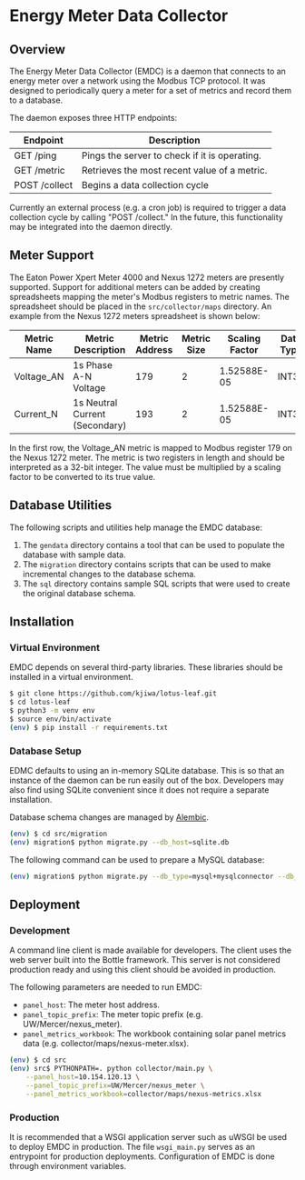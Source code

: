 # Energy Meter Data Collector

## Overview

The Energy Meter Data Collector (EMDC) is a daemon that connects to an energy
meter over a network using the Modbus TCP protocol. It was designed to
periodically query a meter for a set of metrics and record them to a database.

The daemon exposes three HTTP endpoints:

| Endpoint      | Description                                   |
|---------------|-----------------------------------------------|
| GET /ping     | Pings the server to check if it is operating. |
| GET /metric   | Retrieves the most recent value of a metric.  |
| POST /collect | Begins a data collection cycle                |

Currently an external process (e.g. a cron job) is required to trigger a data
collection cycle by calling "POST /collect." In the future, this functionality
may be integrated into the daemon directly.

## Meter Support

The Eaton Power Xpert Meter 4000 and Nexus 1272 meters are presently
supported. Support for additional meters can be added by creating spreadsheets
mapping the meter's Modbus registers to metric names. The spreadsheet should be
placed in the ```src/collector/maps``` directory. An example from the Nexus
1272 meters spreadsheet is shown below:

| Metric Name | Metric Description             | Metric Address | Metric Size | Scaling Factor | Data Type |
|-------------|--------------------------------|----------------|-------------|----------------|-----------|
| Voltage_AN  | 1s Phase A-N Voltage           | 179            | 2           | 1.52588E-05    | INT32     |
| Current_N   | 1s Neutral Current (Secondary) | 193            | 2           | 1.52588E-05    | INT32     |

In the first row, the Voltage_AN metric is mapped to Modbus register 179 on the
Nexus 1272 meter. The metric is two registers in length and should be
interpreted as a 32-bit integer. The value must be multiplied by a scaling
factor to be converted to its true value.

## Database Utilities

The following scripts and utilities help manage the EMDC database:

1. The ```gendata``` directory contains a tool that can be used to populate the
database with sample data.
2. The ```migration``` directory contains scripts that can be used to make
incremental changes to the database schema.
3. The ```sql``` directory contains sample SQL scripts that were used to create
the original database schema.

## Installation

### Virtual Environment

EMDC depends on several third-party libraries. These libraries should be
installed in a virtual environment.

```bash
$ git clone https://github.com/kjiwa/lotus-leaf.git
$ cd lotus-leaf
$ python3 -m venv env
$ source env/bin/activate
(env) $ pip install -r requirements.txt
```

### Database Setup

EDMC defaults to using an in-memory SQLite database. This is so that an
instance of the daemon can be run easily out of the box. Developers may also
find using SQLite convenient since it does not require a separate installation.

Database schema changes are managed by
[Alembic](https://alembic.sqlalchemy.org).

```bash
(env) $ cd src/migration
(env) migration$ python migrate.py --db_host=sqlite.db
```

The following command can be used to prepare a MySQL database:

```bash
(env) migration$ python migrate.py --db_type=mysql+mysqlconnector --db_host=localhost
```

## Deployment

### Development

A command line client is made available for developers. The client uses the web
server built into the Bottle framework. This server is not considered
production ready and using this client should be avoided in production.

The following parameters are needed to run EMDC:

* `panel_host`: The meter host address.
* `panel_topic_prefix`: The meter topic prefix (e.g. UW/Mercer/nexus_meter).
* `panel_metrics_workbook`: The workbook containing solar panel metrics data
(e.g. collector/maps/nexus-meter.xlsx).

```bash
(env) $ cd src
(env) src$ PYTHONPATH=. python collector/main.py \
    --panel_host=10.154.120.13 \
    --panel_topic_prefix=UW/Mercer/nexus_meter \
    --panel_metrics_workbook=collector/maps/nexus-metrics.xlsx
```

### Production

It is recommended that a WSGI application server such as uWSGI be used to
deploy EMDC in production. The file `wsgi_main.py` serves as an entrypoint
for production deployments. Configuration of EMDC is done through environment
variables.
